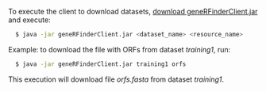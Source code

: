 To execute the client to download datasets, [download geneRFinderClient.jar](https://github.com/kriowloo/raissa/raw/master/geneRFinderClient.jar) and execute:

```sh
  $ java -jar geneRFinderClient.jar <dataset_name> <resource_name>
```

Example: to download the file with ORFs from dataset *training1*, run:

```sh
  $ java -jar geneRFinderClient.jar training1 orfs
```
This execution will download file *orfs.fasta* from dataset *training1*.

